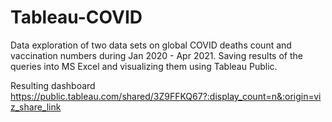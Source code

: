 # Tableau-COVID
Data exploration of two data sets on global COVID deaths count and vaccination numbers during Jan 2020 - Apr 2021.
Saving results of the queries into MS Excel and visualizing them using Tableau Public.

Resulting dashboard
https://public.tableau.com/shared/3Z9FFKQ67?:display_count=n&:origin=viz_share_link
